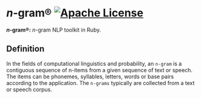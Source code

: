 # <i>n</i>-gram® [![Apache License](https://img.shields.io/badge/license-Apache-blue.svg)](https://github.com/iamprabhat/n-gram/blob/master/LICENSE)
<b><i>n</i>-gram®:</b> <i>n</i>-gram NLP toolkit in Ruby.

## Definition
In the fields of computational linguistics and probability, an ```n-gram``` is a contiguous sequence of n-items from a given sequence of text or speech. The items can be phonemes, syllables, letters, words or base pairs according to the application. The ```n-grams``` typically are collected from a text or speech corpus.
